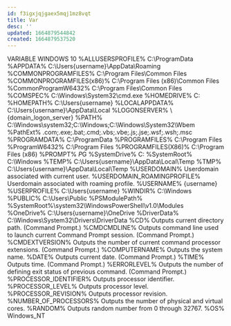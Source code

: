 ```yaml
---
id: f3igxjqjgaex5mqj1mz8vqt
title: Var
desc: ''
updated: 1664879544842
created: 1664879537520
---
```

VARIABLE	WINDOWS 10
%ALLUSERSPROFILE%	C:\ProgramData
%APPDATA%	C:\Users\{username}\AppData\Roaming
%COMMONPROGRAMFILES%	C:\Program Files\Common Files
%COMMONPROGRAMFILES(x86)%	C:\Program Files (x86)\Common Files
%CommonProgramW6432%	C:\Program Files\Common Files
%COMSPEC%	C:\Windows\System32\cmd.exe
%HOMEDRIVE%	C:\
%HOMEPATH%	C:\Users\{username}
%LOCALAPPDATA%	C:\Users\{username}\AppData\Local
%LOGONSERVER%	\\{domain_logon_server}
%PATH%	C:\Windows\system32;C:\Windows;C:\Windows\System32\Wbem
%PathExt%	.com;.exe;.bat;.cmd;.vbs;.vbe;.js;.jse;.wsf;.wsh;.msc
%PROGRAMDATA%	C:\ProgramData
%PROGRAMFILES%	C:\Program Files
%ProgramW6432%	C:\Program Files
%PROGRAMFILES(X86)%	C:\Program Files (x86)
%PROMPT%	$P$G
%SystemDrive%	C:
%SystemRoot%	C:\Windows
%TEMP%	C:\Users\{username}\AppData\Local\Temp
%TMP%	C:\Users\{username}\AppData\Local\Temp
%USERDOMAIN%	Userdomain associated with current user.
%USERDOMAIN_ROAMINGPROFILE%	Userdomain associated with roaming profile.
%USERNAME%	{username}
%USERPROFILE%	C:\Users\{username}
%WINDIR%	C:\Windows
%PUBLIC%	C:\Users\Public
%PSModulePath%	%SystemRoot%\system32\WindowsPowerShell\v1.0\Modules\
%OneDrive%	C:\Users\{username}\OneDrive
%DriverData%	C:\Windows\System32\Drivers\DriverData
%CD%	Outputs current directory path. (Command Prompt.)
%CMDCMDLINE%	Outputs command line used to launch current Command Prompt session. (Command Prompt.)
%CMDEXTVERSION%	Outputs the number of current command processor extensions. (Command Prompt.)
%COMPUTERNAME%	Outputs the system name.
%DATE%	Outputs current date. (Command Prompt.)
%TIME%	Outputs time. (Command Prompt.)
%ERRORLEVEL%	Outputs the number of defining exit status of previous command. (Command Prompt.)
%PROCESSOR_IDENTIFIER%	Outputs processor identifier.
%PROCESSOR_LEVEL%	Outputs processor level.
%PROCESSOR_REVISION%	Outputs processor revision.
%NUMBER_OF_PROCESSORS%	Outputs the number of physical and virtual cores.
%RANDOM%	Outputs random number from 0 through 32767.
%OS%	Windows_NT